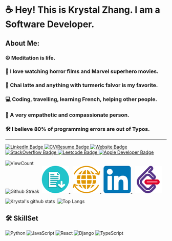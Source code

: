 # ☕ Hey! This is Krystal Zhang. I am a Software Developer. 
## About Me:
### ☮️ Meditation is life. 
### 🎥 I love watching horror films and Marvel superhero movies. 
### 🥤 Chai latte and anything with turmeric falvor is my favorite. 
### 💻 Coding, travelling, learning French, helping other people. 
### 💜 A very empathetic and compassionate person. 
### 🛠️ I believe 80% of programming errors are out of Typos. 
<hr> 
<div id="badges">
  <a href="https://www.linkedin.com/in/krystal-zhang-242882242/">
    <img src="https://img.shields.io/badge/LinkedIn-blue?style=for-the-badge&logo=linkedin&logoColor=white" alt="LinkedIn Badge"/>
  </a>
  <a href="">
    <img src="https://img.shields.io/badge/CV/Resume-darkgreen?style=for-the-badge&logo=cv/resume&logoColor=white" alt="CV/Resume Badge"/>
  </a>
  <a href="">
    <img src="https://img.shields.io/badge/Website-deeppink?style=for-the-badge&logo=website&logoColor=white" alt="Website Badge"/>
  </a>
  <a href="">
    <img src="https://img.shields.io/badge/StackOverflow-yellow?style=for-the-badge&logo=stackoverflow&logoColor=white" alt="StackOverflow Badge"/>
  </a>
  <a href="">
    <img src="https://img.shields.io/badge/Leetcode-red?style=for-the-badge&logo=leetcode&logoColor=white" alt="Leetcode Badge"/>
  </a>
  <a href="">
    <img src="https://img.shields.io/badge/AppleDeveloper-grey?style=for-the-badge&logo=apple&logoColor=white" alt="Apple Developer Badge"/>
  </a>
</div>
<br/>
<div id = "badges">
  <a>
    <img src="https://komarev.com/ghpvc/?username=KrystalZahng612&style=flat-square&color=blue" alt="ViewCount"/>
  </a>
</div>


<div>
  <img src = "http://github-readme-streak-stats.herokuapp.com?user=KrystalZhang612&theme=vision-friendly-dark&background=000000)](https://git.io/streak-stats" title ="Github Streak" alt = "Github Streak" width = "440" height="194"/>&nbsp;
  <a href="">
    <img src="https://github.com/KrystalZhang612/KrystalZhang612/blob/main/resume%20logo.png" title ="RESUME/CV" alt = "RESUME/CV" width = "85" height = "85"/>
  </a>&nbsp; 
  <a href ="">
    <img src ="https://github.com/KrystalZhang612/KrystalZhang612/blob/main/website%20logo.png" title ="WEBSITE" alt = "WEBSITE" width = "85" height = "85"/> 
  </a>&nbsp; 
  <a href= "">
    <img src ="https://github.com/KrystalZhang612/KrystalZhang612/blob/main/linkedin%20logo.png" title ="LINKEDIN" alt = "LINKEDIN" width = "85" height = "85"/>  
  </a>&nbsp; 
  <a href ="">
   <img src ="https://github.com/KrystalZhang612/KrystalZhang612/blob/main/leetcode%20logo.png" title = "LEETCODE" alt ="LEETCODE" width ="85" height= "85"/>
  </a>
  
 
  <img src ="https://github-readme-stats.vercel.app/api?username=KrystalZhang612&theme=vision-friendly-dark&background=000000)](https://github.com/KrystalZhang612" title = "Krystal's github stats" alt ="Krystal's github stats" width = "440" height="194"/>&nbsp; 
  <img src ="https://github-readme-stats.vercel.app/api/top-langs/?username=KrystalZhang612&layout=compact&theme=vision-friendly-dark&background=000000)](https://github.com/KrystalZhang612" title ="Top Langs" alt ="Top Langs" width = "370" height="200"/> 
</div>


## 🛠️ SkillSet
<div>
  <img src = "https://camo.githubusercontent.com/04305678953741d5643015d7a404433eb42170001b02bbe9ff701477ec52afb5/68747470733a2f2f696d672e736869656c64732e696f2f62616467652f2d507974686f6e2d3030303f266c6f676f3d507974686f6e" title = "Python" alt ="Python" width = "97" height ="30"/> 
  <img src = "https://camo.githubusercontent.com/e05eaf8bb60da08c9b55036474c4e1f86a4c9ce6e3360d43cc97335309dba6b0/68747470733a2f2f696d672e736869656c64732e696f2f62616467652f2d4a6176615363726970742d3030303f266c6f676f3d4a617661536372697074" title = "JavaScript" alt = "JavaScript" width = "116" height ="30"/>
  <img src ="https://camo.githubusercontent.com/6424c761a99e4d5a5dba0f726fd292a299dc8e695868dce735863ddd6ec753f3/68747470733a2f2f696d672e736869656c64732e696f2f62616467652f2d52656163742d3030303f266c6f676f3d5265616374" title = "React" alt = "React" width = "89" height ="30"/>
  <img src ="https://camo.githubusercontent.com/9b9d1d1eef799186c22da2670367dc1b084688c96648aefb35318c67dda4ca20/68747470733a2f2f696d672e736869656c64732e696f2f62616467652f2d446a616e676f2d3030303f266c6f676f3d446a616e676f" title = "Django" alt = "Django" width = "94" height ="30"/>
  <img src = "https://camo.githubusercontent.com/0e2611d64293f3676d77ce51169403831b38612be97ade095abebd1350c1b12a/68747470733a2f2f696d672e736869656c64732e696f2f62616467652f2d547970655363726970742d3030303f266c6f676f3d54797065536372697074" title= "TypeScript" alt = "TypeScript" width = "125" height = "30"/> 
  
  
</div>

